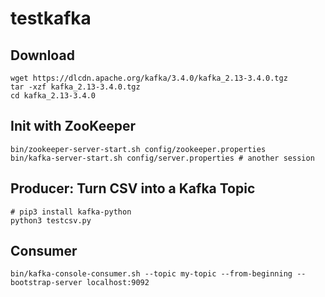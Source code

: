 # testkafka

## Download
```
wget https://dlcdn.apache.org/kafka/3.4.0/kafka_2.13-3.4.0.tgz
tar -xzf kafka_2.13-3.4.0.tgz
cd kafka_2.13-3.4.0
```

## Init with ZooKeeper
```
bin/zookeeper-server-start.sh config/zookeeper.properties
bin/kafka-server-start.sh config/server.properties # another session
```

## Producer: Turn CSV into a Kafka Topic
```
# pip3 install kafka-python
python3 testcsv.py
```

## Consumer
```
bin/kafka-console-consumer.sh --topic my-topic --from-beginning --bootstrap-server localhost:9092
```
